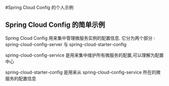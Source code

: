 
#Spring Cloud Config 的个人示例


## Spring Cloud Config 的简单示例

Spring Cloud Config 用来集中管理微服务实例的配置信息.
它分为两个部分 : spring-cloud-config-server 与 spring-cloud-starter-config

spring-cloud-config-service 是用来集中维护所有微服务的配置,可以理解为配置中心

spring-cloud-starter-config 是用来从 spring-cloud-config-service 所在的微服务的配置信息

